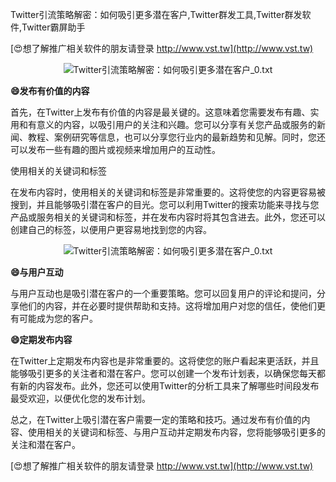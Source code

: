 Twitter引流策略解密：如何吸引更多潜在客户,Twitter群发工具,Twitter群发软件,Twitter霸屏助手

[😍想了解推广相关软件的朋友请登录 http://www.vst.tw](http://www.vst.tw)

 <center><img src="https://vst.tw/MP4/tuiguang/png/3.png" alt="Twitter引流策略解密：如何吸引更多潜在客户_0.txt"></center>

**😄发布有价值的内容**

首先，在Twitter上发布有价值的内容是最关键的。这意味着您需要发布有趣、实用和有意义的内容，以吸引用户的关注和兴趣。您可以分享有关您产品或服务的新闻、教程、案例研究等信息，也可以分享您行业内的最新趋势和见解。同时，您还可以发布一些有趣的图片或视频来增加用户的互动性。

使用相关的关键词和标签

在发布内容时，使用相关的关键词和标签是非常重要的。这将使您的内容更容易被搜到，并且能够吸引潜在客户的目光。您可以利用Twitter的搜索功能来寻找与您产品或服务相关的关键词和标签，并在发布内容时将其包含进去。此外，您还可以创建自己的标签，以便用户更容易地找到您的内容。

 <center><img src="https://vst.tw/MP4/tuiguang/png/7.png" alt="Twitter引流策略解密：如何吸引更多潜在客户_0.txt"></center>

**😄与用户互动**

与用户互动也是吸引潜在客户的一个重要策略。您可以回复用户的评论和提问，分享他们的内容，并在必要时提供帮助和支持。这将增加用户对您的信任，使他们更有可能成为您的客户。

**😄定期发布内容**

在Twitter上定期发布内容也是非常重要的。这将使您的账户看起来更活跃，并且能够吸引更多的关注者和潜在客户。您可以创建一个发布计划表，以确保您每天都有新的内容发布。此外，您还可以使用Twitter的分析工具来了解哪些时间段发布最受欢迎，以便优化您的发布计划。

总之，在Twitter上吸引潜在客户需要一定的策略和技巧。通过发布有价值的内容、使用相关的关键词和标签、与用户互动并定期发布内容，您将能够吸引更多的关注和潜在客户。

[😍想了解推广相关软件的朋友请登录 http://www.vst.tw](http://www.vst.tw)



